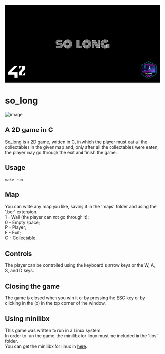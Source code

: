 <img src="./cover-so_long.png"/>

# so_long

![image](https://github.com/leticia-paixao-wermelinger/so_long/assets/127577831/bc594322-a77f-4511-a2b5-0ce41d4332ca)

## A 2D game in C
So_long is a 2D game, written in C, in which the player must eat all the collectables in the given map and, only after all the collectables were eaten, the player may go through the exit and finish the game.

## Usage
```
make run
```

## Map
You can write any map you like, saving it in the 'maps' folder and using the '.ber' extension.<br />
1 - Wall (the player can not go through it);<br />
0 - Empty space;<br />
P - Player;<br />
E - Exit;<br />
C - Collectable.

## Controls
The player can be controlled using the keyboard's arrow keys or the W, A, S, and D keys.

## Closing the game
The game is closed when you win it or by pressing the ESC key or by clicking in the (x) in the top corner of the window.

## Using minilibx
This game was written to run in a Linux system.<br />
In order to run the game, the minilibx for linux must me included in the 'libs' folder.<br />
You can get the minilibx for linux in [here](https://github.com/42Paris/minilibx-linux).
